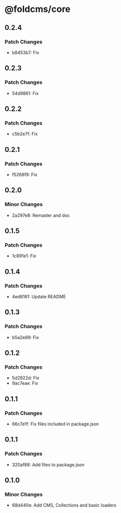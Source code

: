 # @foldcms/core

## 0.2.4

### Patch Changes

- b8453b7: Fix

## 0.2.3

### Patch Changes

- 54d9861: Fix

## 0.2.2

### Patch Changes

- c5b2e7f: Fix

## 0.2.1

### Patch Changes

- f5268f9: Fix

## 0.2.0

### Minor Changes

- 2a297e8: Remaster and doc

## 0.1.5

### Patch Changes

- 1c891e1: Fix

## 0.1.4

### Patch Changes

- 4ed8161: Update README

## 0.1.3

### Patch Changes

- b5a2e89: Fix

## 0.1.2

### Patch Changes

- 5d2822d: Fix
- 9ac7eae: Fix

## 0.1.1

### Patch Changes

- 66c7e1f: Fix files included in package.json

## 0.1.1

### Patch Changes

- 320af88: Add files to package.json

## 0.1.0

### Minor Changes

- 68d440e: Add CMS, Collections and basic loaders
